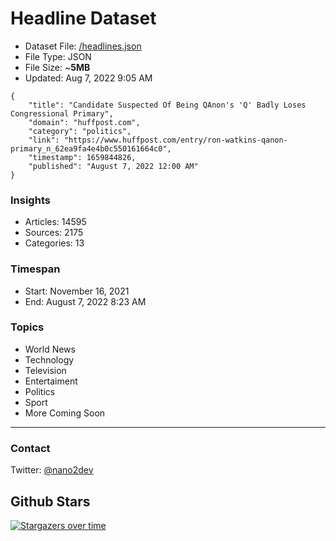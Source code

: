# Headline Dataset

- Dataset File: [/headlines.json](https://raw.githubusercontent.com/fwd/news/master/headlines.json) 
- File Type: JSON
- File Size: ~**5MB**
- Updated: Aug 7, 2022 9:05 AM

```
{
    "title": "Candidate Suspected Of Being QAnon's 'Q' Badly Loses Congressional Primary",
    "domain": "huffpost.com",
    "category": "politics",
    "link": "https://www.huffpost.com/entry/ron-watkins-qanon-primary_n_62ea9fa4e4b0c550161664c0",
    "timestamp": 1659844826,
    "published": "August 7, 2022 12:00 AM"
}
```

### Insights

- Articles: 14595
- Sources: 2175
- Categories: 13

### Timespan

- Start: November 16, 2021
- End: August 7, 2022 8:23 AM

### Topics

- World News
- Technology
- Television
- Entertaiment
- Politics
- Sport
- More Coming Soon

---

### Contact 

Twitter: [@nano2dev](https://twitter.com/nano2dev)

## Github Stars

[![Stargazers over time](https://starchart.cc/fwd/news.svg)](https://starchart.cc/fwd/news)
	